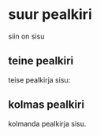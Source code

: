 # suur pealkiri
siin on sisu
## teine pealkiri
teise pealkirja sisu:


## kolmas pealkiri
kolmanda pealkirja sisu.